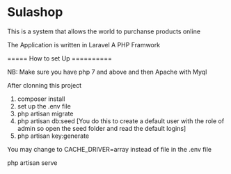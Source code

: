 # Sulashop
This is a system that allows the world to purchanse products online

The Application is written in Laravel A PHP Framwork

===== How to set Up ==========

NB: Make sure you have php 7 and above and then Apache with Myql

After clonning this project

1. composer install
2. set up the .env file
3. php artisan migrate
4. php artisan db:seed [You do this to create a default user with the role of admin so open the seed folder and read the default logins]
5. php artisan key:generate

You may change to CACHE_DRIVER=array instead of file in the .env file

php artisan serve